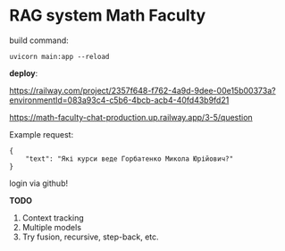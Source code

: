 # RAG system Math Faculty

build command:

`uvicorn main:app --reload`


**deploy**:

https://railway.com/project/2357f648-f762-4a9d-9dee-00e15b00373a?environmentId=083a93c4-c5b6-4bcb-acb4-40fd43b9fd21


https://math-faculty-chat-production.up.railway.app/3-5/question

Example request:

```
{
	"text": "Які курси веде Горбатенко Микола Юрійович?"
}
```

login via github!


**TODO**

1. Context tracking
2. Multiple models
3. Try fusion, recursive, step-back, etc.

